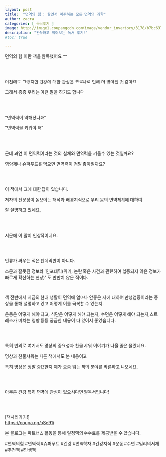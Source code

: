 ```yaml
---
layout: post
title:  "면역의 힘 : 살면서 마주하는 모든 면역의 과학"
author: zacra
categories: [ 독서후기 ]
image: http://image1.coupangcdn.com/image/vendor_inventory/3178/b7bc63767da5dcf39cb00cc54247cd77ff7fc839c7fc637ce010cb399148.jpg
description: "완독하고 적어보는 독서 후기!"
#toc: true

---
```

면역의 힘 이란 책을 완독했어요 ^^ <br/><br/>


​

이전에도 그랬지만 건강에 대한 관심은 코로나로 인해 더 많아진 것 같아요.<br/>

그래서 종종 우리는 이런 말을 하기도 합니다<br/><br/>

​

"면역력이 약해졌나봐"<br/>

"면역력을 키워야 해"<br/><br/>

​

근데 과연 이 면역력이라는 것의 실체와 면역력을 키울수 있는 것일까요?<br/>

영양제나 슈퍼푸드를 먹으면 면역력이 정말 좋아질까요?<br/><br/>

​

이 책에서 그에 대한 답이 있습니다.<br/>

저자의 전문성이 돋보이는 해석과 배경지식으로 우리 몸의 면역체계에 대하여

잘 설명하고 있네요.<br/><br/>

​

서문에 이 말이 인상적이네요.<br/><br/>

​

인류가 싸우는 적은 펜데믹만이 아니다. <br/>

소문과 잘못된 정보의 '인포데믹(위기, 논란 혹은 사건과 관련하여 입증되지 않은 정보가 빠르게 확산하는 현상)' 도 만만치 않은 적이다.<br/>

<br/>

책 전반에서 지금의 현대 생활이 면역에 얼마나 안좋은 지에 대하여 만성염증이라는 증상을 통해 설명하고 있고 어떻게 이를 극복할 수 있는지.<br/>

운동은 어떻게 해야 되고, 식단은 어떻게 해야 되는지, 수면은 어떻게 해야 되는지,스트레스가 미치는 영향 등등 궁금한 내용이 다 있어서 좋았습니다.<br/><br/>

​

특히 번외로 여기서도 명상의 중요성과 찬물 샤워 이야기가 나올 줄은 몰랐네요.<br/>

명상과 찬물샤워는 다른 책에서도 본 내용이고<br/>

특히 명상은 정말 중요한지 제가 요즘 읽는 책의 분야를 막론하고 나오네요.<br/><br/>

​

아무튼 건강 특히 면역에 관심이 있으시다면 필독서입니다!<br/><br/>

​



​[책사러가기!]<br/>
<a href="https://coupa.ng/bSe91i">https://coupa.ng/bSe91i</a> <br/>

본 블로그는 파트너스 활동을 통해 일정액의 수수료를 제공받을 수 있습니다.


#면역의힘 #면역력 #슈퍼푸트 #건강 #면역학자 #건강지식 #운동 #수면 #밀리의서재 #추천책 #인생책
